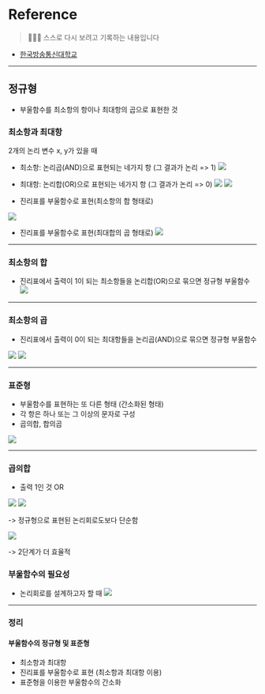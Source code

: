 
# Reference
> 🙇🏻‍♂️ 스스로 다시 보려고 기록하는 내용입니다

- [한국방송통신대학교](https://www.knou.ac.kr/knou/index.do?epTicket=ST-916435-Gtok0rF7k3emwse1uu6koP06Mqt6Qcxwlau-13)

---

## 정규형

- 부울함수를 최소항의 항이나 최대항의 곱으로 표현한 것

### 최소항과 최대항

2개의 논리 변수 x, y가 있을 때

- 최소항: 논리곱(AND)으로 표현되는 네가지 항 (그 결과가 논리 => 1)
![](https://velog.velcdn.com/images/urtimeislimited/post/bab8d08c-db07-466e-aa0b-81cdc584dc75/image.png)

- 최대항: 논리합(OR)으로 표현되는 네가지 항 (그 결과가 논리 => 0)
![](https://velog.velcdn.com/images/urtimeislimited/post/e3c7b35f-4cae-4b66-aca5-d991a6adb343/image.png)
![](https://velog.velcdn.com/images/urtimeislimited/post/b1c145b0-9e25-4dc8-bb21-6f612ceeeefd/image.png)


- 진리표를 부울함수로 표현(최소항의 합 형태로)

![](https://velog.velcdn.com/images/urtimeislimited/post/238c6172-ac0a-4b32-ab83-42d9c9be1ba1/image.png)

- 진리표를 부울함수로 표현(최대합의 곱 형태로)
![](https://velog.velcdn.com/images/urtimeislimited/post/dc30ebd5-a743-48ca-9db6-695eab7a18b6/image.png)

---

### 최소항의 합

- 진리표에서 출력이 1이 되는 최소항들을 논리합(OR)으로 묶으면 정규형 부울함수
![](https://velog.velcdn.com/images/urtimeislimited/post/dc7567e1-3f86-4226-9ee5-b453c117cf3b/image.png)

---

### 최소항의 곱

- 진리표에서 출력이 0이 되는 최대항들을 논리곱(AND)으로 묶으면 정규형 부울함수

![](https://velog.velcdn.com/images/urtimeislimited/post/e91cb6cf-fb45-4f0d-a958-3b0ceb8d52b9/image.png)
![](https://velog.velcdn.com/images/urtimeislimited/post/30e365e4-fb63-44fe-8dc6-dc80585e1c78/image.png)

---

### 표준형

- 부울함수를 표현하는 또 다른 형태 (간소화된 형태)
- 각 항은 하나 또는 그 이상의 문자로 구성
- 곱의합, 합의곱

![](https://velog.velcdn.com/images/urtimeislimited/post/018da239-cb5d-45a8-a792-58ce3e92843e/image.png)

---

### 곱의합

- 출력 1인 것 OR

![](https://velog.velcdn.com/images/urtimeislimited/post/c0748630-34dc-47e4-9c36-4ceb2c5f3496/image.png)
![](https://velog.velcdn.com/images/urtimeislimited/post/28ef800a-a327-43ef-a8f9-9db5ce8ebe29/image.png)

-> 정규형으로 표현된 논리회로도보다 단순함

![](https://velog.velcdn.com/images/urtimeislimited/post/6c8380ec-fe46-4b89-9619-8d6755e8a9b6/image.png)

-> 2단계가 더 효율적

###  부울함수의 필요성

- 논리회로를 설계하고자 할 때
![](https://velog.velcdn.com/images/urtimeislimited/post/37929b9d-e503-4c9a-9700-eb453895c4c8/image.png)

---

### 정리

#### 부울함수의 정규형 및 표준형

- 최소항과 최대항
- 진리표를 부울함수로 표현 (최소항과 최대항 이용)
- 표준형을 이용한 부울함수의 간소화